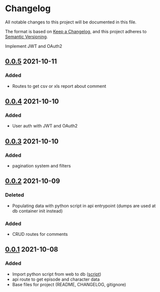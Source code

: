 # Changelog

All notable changes to this project will be documented in this file.

The format is based on [Keep a Changelog](https://keepachangelog.com/en/1.0.0/),
and this project adheres to [Semantic Versioning](https://semver.org/spec/v2.0.0.html).

Implement JWT and OAuth2

## [0.0.5] 2021-10-11

### Added
- Routes to get csv or xls report about comment

## [0.0.4] 2021-10-10

### Added
- User auth with JWT and OAuth2

## [0.0.3] 2021-10-10

### Added
- pagination system and filters

## [0.0.2] 2021-10-09

### Deleted
- Populating data with python script in api entrypoint (dumps are used at db container init instead)

### Added
- CRUD routes for comments

## [0.0.1] 2021-10-08

### Added
- Import python script from web to db ([script](./db/script/write_from_web_to_json.py))
- api route to get episode and character data
- Base files for project (README, CHANGELOG, gitignore)

[0.0.5]: https://github.com/benjmathias/jellyrick/compare/v0.0.4...v0.0.5
[0.0.4]: https://github.com/benjmathias/jellyrick/compare/v0.0.3...v0.0.4
[0.0.3]: https://github.com/benjmathias/jellyrick/compare/v0.0.2...v0.0.3
[0.0.2]: https://github.com/benjmathias/jellyrick/compare/v0.0.1...v0.0.2
[0.0.1]: https://github.com/benjmathias/jellyrick/releases/tag/v0.0.1
